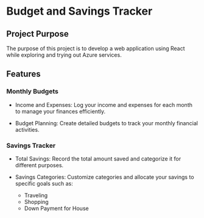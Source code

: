 # Budget and Savings Tracker

## Project Purpose

The purpose of this project is to develop a web application using React while exploring and trying out Azure services.

## Features

### Monthly Budgets

- Income and Expenses: Log your income and expenses for each month to manage your finances efficiently.

- Budget Planning: Create detailed budgets to track your monthly financial activities.

### Savings Tracker

- Total Savings: Record the total amount saved and categorize it for different purposes.

- Savings Categories: Customize categories and allocate your savings to specific goals such as:

  - Traveling
  - Shopping
  - Down Payment for House

